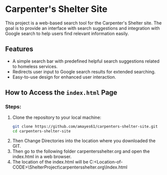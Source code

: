 # Carpenter's Shelter Site

This project is a web-based search tool for the Carpenter's Shelter site. The goal is to provide an interface with search suggestions and integration with Google search to help users find relevant information easily. 

## Features
- A simple search bar with predefined helpful search suggestions related to homeless services.
- Redirects user input to Google search results for extended searching.
- Easy-to-use design for enhanced user interaction.

## How to Access the `index.html` Page
### Steps:
1. Clone the repository to your local machine:
   ```bash
   git clone https://github.com/amayes61/carpenters-shelter-site.git
   cd carpenters-shelter-site
2. Then Change Directories into the location where you downloaded the GIT.
3. Then go to the following folder carpentersshelter.org and open the index.html in a web browser.
4. The location of the index.html will be C:\<Location-of-CODE>\ShelterProject\carpentersshelter.org\Index.html
